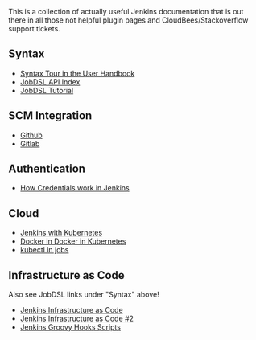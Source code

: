 This is a collection of actually useful Jenkins documentation that is out there in all 
those not helpful plugin pages and CloudBees/Stackoverflow support tickets.

## Syntax

- [Syntax Tour in the User Handbook](https://jenkins.io/doc/pipeline/tour/environment/)
- [JobDSL API Index](https://jenkinsci.github.io/job-dsl-plugin/#path/pipelineJob-parameters)
- [JobDSL Tutorial](https://github.com/jenkinsci/job-dsl-plugin/wiki/Tutorial---Using-the-Jenkins-Job-DSL)

## SCM Integration

- [Github](http://engineering.curalate.com/2016/09/29/programmatic-jenkins-jobs.html)
- [Gitlab](https://github.com/jenkinsci/gitlab-plugin)

## Authentication

- [How Credentials work in Jenkins](https://github.com/jenkinsci/credentials-plugin/blob/master/docs/user.adoc)

## Cloud

- [Jenkins with Kubernetes](https://github.com/jenkinsci/kubernetes-plugin)
- [Docker in Docker in Kubernetes](https://medium.com/hootsuite-engineering/building-docker-images-inside-kubernetes-42c6af855f25)
- [kubectl in jobs](https://github.com/jenkinsci/kubernetes-cli-plugin)

## Infrastructure as Code

Also see JobDSL links under "Syntax" above!

- [Jenkins Infrastructure as Code](https://fishi.devtail.io/weblog/2019/01/06/jenkins-as-code-part-1/)
- [Jenkins Infrastructure as Code #2](https://www.reddit.com/r/devops/comments/886xj8/is_it_possible_to_configure_jenkins_without_ever/)
- [Jenkins Groovy Hooks Scripts](http://tdongsi.github.io/blog/2017/12/30/groovy-hook-script-and-jenkins-configuration-as-code/)
